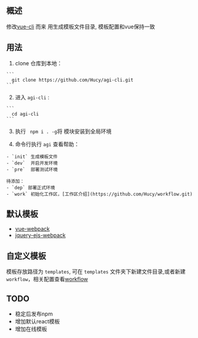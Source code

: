 ## 概述

  修改[vue-cli](https://github.com/vuejs/vue-cli) 而来 用生成模板文件目录,
  模板配置和vue保持一致

## 用法

  1. clone 仓库到本地：

    ```
      git clone https://github.com/Hucy/agi-cli.git
    ```
  2.  进入 `agi-cli` :

    ```
      cd agi-cli
    ```
  3. 执行 ` npm i . -g`将 模块安装到全局环境

  4. 命令行执行 ` agi ` 查看帮助：

    - `init` 生成模板文件
    - `dev`  开启开发环境
    - `pre`  部署测试环境

    待添加：
    - `dep` 部署正式环境
    - `work` 初始化工作区，[工作区介绍](https://github.com/Hucy/workflow.git)

## 默认模板

- [vue-webpack](https://github.com/vuejs-templates/webpack.git)
- [jquery-ejs-webpack](https://github.com/Hucy/jquery-ejs-webpack.git)

## 自定义模板

  模板存放路径为 ` templates `, 可在 `templates` 文件夹下新建文件目录,或者新建`workflow`，相关配置查看[workflow](https://github.com/Hucy/workflow.git)

## TODO

- 稳定后发布npm
- 增加默认react模板
- 增加在线模板 
